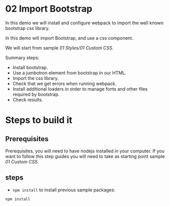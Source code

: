 # 02 Import Bootstrap

In this demo we will install and configure webpack to import the well known
bootstrap css library.

In this demo will import Bootstrap, and use a css component.

We will start from sample _01 Styles/01 Custom CSS_.

Summary steps:
 - Install bootstrap.
 - Use a jumbotron element from bootstrap in our HTML.
 - Import the css library.
 - Check that we get errors when running webpack.
 - Install additional loaders in order to manage fonts and other
 files required by bootstrap.
 - Check results.

# Steps to build it

## Prerequisites

Prerequisites, you will need to have nodejs installed in your computer. If you want to follow this step guides you will need to take as starting point sample _01 Custom CSS_.

## steps

- `npm install` to install previous sample packages:

```
npm install
```
